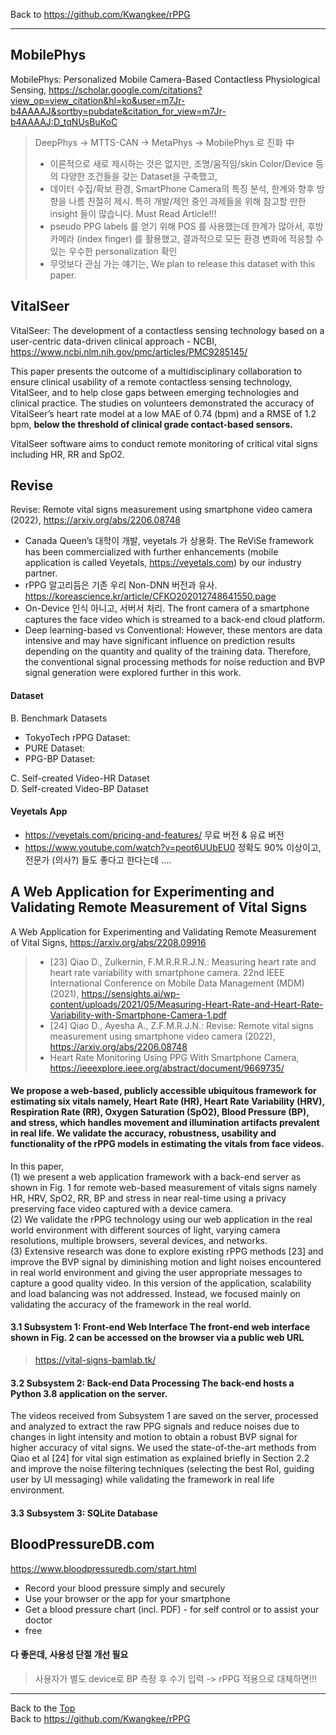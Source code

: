 Back to https://github.com/Kwangkee/rPPG
***

## MobilePhys
MobilePhys: Personalized Mobile Camera-Based Contactless Physiological Sensing, https://scholar.google.com/citations?view_op=view_citation&hl=ko&user=m7Jr-b4AAAAJ&sortby=pubdate&citation_for_view=m7Jr-b4AAAAJ:D_tqNUsBuKoC  

>DeepPhys -> MTTS-CAN -> MetaPhys -> MobilePhys 로 진화 中
>-	이론적으로 새로 제시하는 것은 없지만, 조명/움직임/skin Color/Device 등의 다양한 조건들을 갖는 Dataset을 구축했고, 
>-	데이터 수집/확보 환경, SmartPhone Camera의 특징 분석, 한계와 향후 방향을 나름 친절히 제시. 특히 개발/제안 중인 과제들을 위해 참고할 만한 insight 들이 많습니다. Must Read Article!!!
>- pseudo PPG labels 를 얻기 위해 POS 를 사용했는데 한계가 많아서, 후방 카메라 (index finger) 를 활용했고, 결과적으로 모든 환경 변화에 적응할 수 있는 우수한 personalization 확인  
>- 무엇보다 관심 가는 얘기는, We plan to release this dataset with this paper.  

## VitalSeer
VitalSeer: The development of a contactless sensing technology based on a user-centric data-driven clinical approach - NCBI, https://www.ncbi.nlm.nih.gov/pmc/articles/PMC9285145/  

This paper presents the outcome of a multidisciplinary collaboration to ensure clinical usability of a remote contactless sensing technology, VitalSeer, and to help close gaps between emerging technologies and clinical practice. 
The studies on volunteers demonstrated the accuracy of VitalSeer’s heart rate model at a low MAE of 0.74 (bpm) and a RMSE of 1.2 bpm, **below the threshold of clinical grade contact-based sensors.**

VitalSeer software aims to conduct remote monitoring of critical vital signs including HR, RR and SpO2. 

## Revise 
Revise: Remote vital signs measurement using smartphone video camera (2022), https://arxiv.org/abs/2206.08748   
- Canada Queen’s 대학이 개발, veyetals 가 상용화. The ReViSe framework has been commercialized with further enhancements (mobile application is called Veyetals, https://veyetals.com) by our industry partner.  
-	rPPG 알고리듬은 기존 우리 Non-DNN 버전과 유사. https://koreascience.kr/article/CFKO202012748641550.page 
-	On-Device 인식 아니고, 서버서 처리. The front camera of a smartphone captures the face video which is streamed to a back-end cloud platform.    
- Deep learning-based vs Conventional: However, these mentors are data intensive and may have significant influence on prediction results depending on the quantity and quality of the training data. Therefore, the conventional signal processing methods for noise reduction and BVP signal generation were explored further in this work.   

#### Dataset
B. Benchmark Datasets
  - TokyoTech rPPG Dataset:
  - PURE Dataset:  
  - PPG-BP Dataset:  

C. Self-created Video-HR Dataset    
D. Self-created Video-BP Dataset    

#### Veyetals App
-	https://veyetals.com/pricing-and-features/ 무료 버전 & 유료 버전
-	https://www.youtube.com/watch?v=peot6UUbEU0 정확도 90% 이상이고, 전문가 (의사?) 들도 좋다고 한다는데 ….


## A Web Application for Experimenting and Validating Remote Measurement of Vital Signs 
A Web Application for Experimenting and Validating Remote Measurement of Vital Signs, https://arxiv.org/abs/2208.09916
  >- [23] Qiao D., Zulkernin, F.M.R.R.R.J.N.: Measuring heart rate and heart rate variability with smartphone camera. 22nd IEEE International Conference on Mobile Data Management (MDM) (2021), https://sensights.ai/wp-content/uploads/2021/05/Measuring-Heart-Rate-and-Heart-Rate-Variability-with-Smartphone-Camera-1.pdf   
  >- [24] Qiao D., Ayesha A., Z.F.M.R.J.N.: Revise: Remote vital signs measurement using smartphone video camera (2022), https://arxiv.org/abs/2206.08748   
  >- Heart Rate Monitoring Using PPG With Smartphone Camera, https://ieeexplore.ieee.org/abstract/document/9669735/
  
#### We propose a web-based, publicly accessible ubiquitous framework for estimating six vitals namely, Heart Rate (HR), Heart Rate Variability (HRV), Respiration Rate (RR), Oxygen Saturation (SpO2), Blood Pressure (BP), and stress, which handles movement and illumination artifacts prevalent in real life. We validate the accuracy, robustness, usability and functionality of the rPPG models in estimating the vitals from face videos.

In this paper,   
(1) we present a web application framework with a back-end server as shown in Fig. 1 for remote web-based measurement of vitals signs namely HR, HRV, SpO2, RR, BP and stress in near real-time using a privacy preserving face video captured with a device camera.   
(2) We validate the rPPG technology using our web application in the real world environment with different sources of light, varying camera resolutions, multiple browsers, several devices, and networks.   
(3) Extensive research was done to explore existing rPPG methods [23] and improve the BVP signal by diminishing motion and light noises encountered in real world environment and giving the user appropriate messages to capture a good quality video. In this version of the application, scalability and load balancing was not addressed. Instead, we focused mainly on validating the accuracy of the framework in the real world.  

#### 3.1 Subsystem 1: Front-end Web Interface The front-end web interface shown in Fig. 2 can be accessed on the browser via a public web URL    
  >https://vital-signs-bamlab.tk/    

#### 3.2 Subsystem 2: Back-end Data Processing The back-end hosts a Python 3.8 application on the server.    
The videos received from Subsystem 1 are saved on the server, processed and analyzed to extract the raw PPG signals and reduce noises due to changes in light intensity and motion to obtain a robust BVP signal for higher accuracy of vital signs. We used the state-of-the-art methods from Qiao et al [24] for vital sign estimation as explained briefly in Section 2.2 and improve the noise filtering techniques (selecting the best RoI, guiding user by UI messaging) while validating the framework in real life environment.   

#### 3.3 Subsystem 3: SQLite Database   

## BloodPressureDB.com
https://www.bloodpressuredb.com/start.html
- Record your blood pressure simply and securely
- Use your browser or the app for your smartphone
- Get a blood pressure chart (incl. PDF) - for self control or to assist your doctor
- free

#### 다 좋은데, 사용성 단절 개선 필요 
> 사용자가 별도 device로 BP 측정 후 수기 입력 -> rPPG 적용으로 대체하면!!! 

***
Back to the [Top](#rPPG)  
Back to https://github.com/Kwangkee/rPPG
